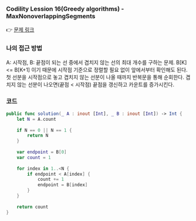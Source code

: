 ### Codility Lession 16(Greedy algorithms) - MaxNonoverlappingSegments
👉 [문제 링크](https://app.codility.com/programmers/lessons/16-greedy_algorithms/max_nonoverlapping_segments/)

### 나의 접근 방법
A: 시작점, B: 끝점이 되는 선 중에서 겹치지 않는 선의 최대 개수를 구하는 문제.
B[K] <= B[K+1] 이기 때문에 시작점 기준으로 정렬할 필요 없이 앞에서부터 확인해도 된다.
첫 선분을 시작점으로 놓고 겹치지 않는 선분이 나올 때까지 반복문을 통해 순회한다. 겹치지 않는 선분이 나오면(끝점 < 시작점) 끝점을 갱신하고 카운트를 증가시킨다.

### 코드
```swift
public func solution(_ A : inout [Int], _ B : inout [Int]) -> Int {
    let N = A.count
        
    if N == 0 || N == 1 {
        return N
    }
        
    var endpoint = B[0]
    var count = 1
        
    for index in 1..<N {
        if endpoint < A[index] {
            count += 1
            endpoint = B[index]
        }
    }
        
    return count
}
```
